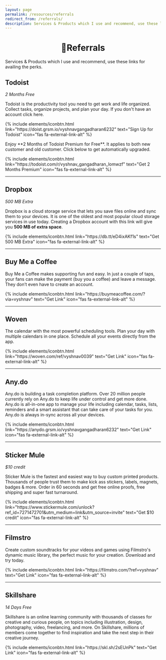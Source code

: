 ```yaml
---	
layout: page
permalink: /resources/referrals
redirect_from: /referrals/
description: Services & Products which I use and recommend, use these links for availing the perks.
---
```

<h1 style="text-align:center;" >🎁Referrals</h1>
<p class="text-center" >Services & Products which I use and recommend, use these links for availing the perks.</p>


## Todoist
*2 Months Free*

Todoist is the productivity tool you need to get work and life organized. Collect tasks, organize projects, and plan your day.
If you don't have an account click here.
<p class="text-center">
{% include elements/iconbtn.html link="https://doist.grsm.io/vyshnavgangadharan6232" text="Sign Up for Todoist" icon="fas fa-external-link-alt" %}
</p>
Enjoy **2 Months of Todoist Premium for Free**. It applies to both new customer and old customer. Click below to get automatically upgraded.
<p class="text-center">
{% include elements/iconbtn.html link="https://todoist.com/r/vyshnav_gangadharan_lomwzf" text="Get 2 Months Premium" icon="fas fa-external-link-alt" %}
</p>

---

## Dropbox
*500 MB Extra*

Dropbox is a cloud storage service that lets you save files online and sync them to your devices. It is one of the oldest and most popular cloud storage services in use today.
Creating a Dropbox account with this link will give you **500 MB of extra space**.

<p class="text-center">
{% include elements/iconbtn.html link="https://db.tt/eD4ixAKf1s" text="Get 500 MB Extra" icon="fas fa-external-link-alt" %}
</p>

---

## Buy Me a Coffee


Buy Me a Coffee makes supporting fun and easy. In just a couple of taps, your fans can make the payment (buy you a coffee) and leave a message. They don’t even have to create an account.

<p class="text-center">
{% include elements/iconbtn.html link="https://buymeacoffee.com/?via=vyshnav" text="Get Link" icon="fas fa-external-link-alt" %}
</p>

---

## Woven


The calendar with the most powerful scheduling tools.
Plan your day with multiple calendars in one place. Schedule all your events directly from the app.

<p class="text-center">
{% include elements/iconbtn.html link="https://woven.com/ref/vyshnav0039" text="Get Link" icon="fas fa-external-link-alt" %}
</p>

---

## Any.do

Any.do is building a task completion platform.
Over 20 million people currently rely on Any.do to keep life under control and get more done.
Any.do is all-in-one app to manage your life including calendar, tasks, lists, reminders and a smart assistant that can take care of your tasks for you. Any.do is always in-sync across all your devices.

<p class="text-center">
{% include elements/iconbtn.html link="https://anydo.grsm.io/vyshnavgangadharan6232" text="Get Link" icon="fas fa-external-link-alt" %}
</p>

---

## Sticker Mule
*$10 credit*

Sticker Mule is the fastest and easiest way to buy custom printed products. Thousands of people trust them to make kick ass stickers, labels, magnets, badges & more. Order in 60 seconds and get free online proofs, free shipping and super fast turnaround.

<p class="text-center">
{% include elements/iconbtn.html link="https://www.stickermule.com/unlock?ref_id=7271472701&utm_medium=link&utm_source=invite" text="Get $10 credit" icon="fas fa-external-link-alt" %}
</p>

---


## Filmstro

Create custom soundtracks for your videos and games using Filmstro's dynamic music library, the perfect music for your creation. Download and try today.

<p class="text-center">
{% include elements/iconbtn.html link="https://filmstro.com/?ref=vyshnav" text="Get Link" icon="fas fa-external-link-alt" %}
</p>

---

## Skillshare
*14 Days Free*

Skillshare is an online learning community with thousands of classes for creative and curious people, on topics including illustration, design, photography, video, freelancing, and more. On Skillshare, millions of members come together to find inspiration and take the next step in their creative journey.

<p class="text-center">
{% include elements/iconbtn.html link="https://skl.sh/2sEUnPk" text="Get Link" icon="fas fa-external-link-alt" %}
</p>

&nbsp;
&nbsp;